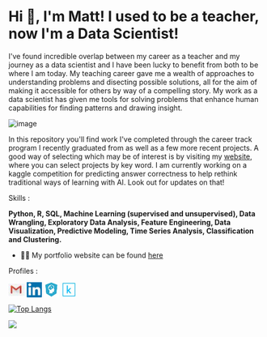 <h1 align="left">Hi 👋, I'm Matt! I used to be a teacher, now I'm a Data Scientist!</h1>

I've found incredible overlap between my career as a teacher and my journey as a data scientist and I have been lucky to benefit from both to be where I am today. My teaching career gave me a wealth of approaches to understanding problems and disecting possible solutions, all for the aim of making it accessible for others by way of a compelling story. My work as a data scientist has given me tools for solving problems that enhance human capabilities for finding patterns and drawing insight.

![image](https://github.com/merrillm1/merrillm1/blob/main/images/me_teaching.png)

In this repository you'll find work I've completed through the career track program I recently graduated from as well as a few more recent projects. A good way of selecting which may be of interest is by visiting my [website](https://merrillm1.github.io/), where you can select projects by key word. I am currently working on a kaggle competition for predicting answer correctness to help rethink traditional ways of learning with AI. Look out for updates on that!

Skills :

**Python, R, SQL, Machine Learning (supervised and unsupervised), Data Wrangling, Exploratory Data Analysis, Feature Engineering, Data Visualization, Predictive Modeling, Time Series Analysis, Classification and Clustering.**

- 👨‍💻 My  portfolio website can be found [here](https://merrillm1.github.io/)

Profiles :

<p align="left">
<a href=matt.merrill94@gmail.com target=matt.merrill94@gmail.com><img align="center" src="https://github.com/DataCoder2020/repo/blob/master/gmail.JPG" /></a>
<a href="https://www.linkedin.com/in/matthew-merrill-data-scientist/" target="blank"><img align="center" src="https://github.com/DataCoder2020/repo/blob/master/linkedin.JPG" alt="https://www.linkedin.com/in/matthew-merrill-data-scientist/" height="30" width="30" /></a>
<a href="https://www.datacamp.com/profile/mattmerrill94" target="blank"><img align="center" src="https://github.com/DataCoder2020/repo/blob/master/datacamp.JPG" alt="https://www.datacamp.com/profile/mattmerrill94" height="30" width="30" /></a> 
<a href="https://www.kaggle.com/learn/overview" target="blank"><img align="center" src="https://github.com/DataCoder2020/repo/blob/master/kaggle.JPG" alt="https://www.kaggle.com/matthewmerrill1" height="30" width="30" /></a>
</p>

[![Top Langs](https://github-readme-stats.vercel.app/api/top-langs/?username=merrillm1&layout=compact)](https://github.com/merrillm1/github-readme-stats)

![](https://komarev.com/ghpvc/?username=merrillm1)

<!--
**merrillm1/merrillm1** is a ✨ _special_ ✨ repository because its `README.md` (this file) appears on your GitHub profile.

Here are some ideas to get you started:

- 🔭 I’m currently working on ...
- 🌱 I’m currently learning ...
- 👯 I’m looking to collaborate on ...
- 🤔 I’m looking for help with ...
- 💬 Ask me about ...
- 📫 How to reach me: ...
- 😄 Pronouns: ...
- ⚡ Fun fact: ...
-->
